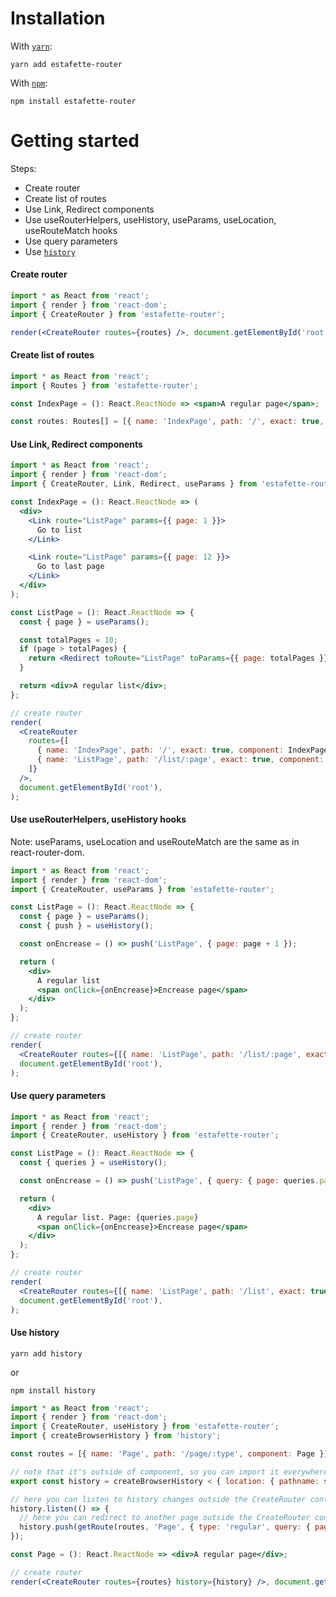 # Installation

With [`yarn`](https://yarnpkg.com/):

```
yarn add estafette-router
```

With [`npm`](https://npmjs.org/):

```
npm install estafette-router
```

# Getting started

Steps:

- Create router
- Create list of routes
- Use Link, Redirect components
- Use useRouterHelpers, useHistory, useParams, useLocation, useRouteMatch hooks
- Use query parameters
- Use [`history`](https://github.com/ReactTraining/history)

#### Create router

```jsx
import * as React from 'react';
import { render } from 'react-dom';
import { CreateRouter } from 'estafette-router';

render(<CreateRouter routes={routes} />, document.getElementById('root'));
```

#### Create list of routes

```jsx
import * as React from 'react';
import { Routes } from 'estafette-router';

const IndexPage = (): React.ReactNode => <span>A regular page</span>;

const routes: Routes[] = [{ name: 'IndexPage', path: '/', exact: true, component: IndexPage }];
```

#### Use Link, Redirect components

```jsx
import * as React from 'react';
import { render } from 'react-dom';
import { CreateRouter, Link, Redirect, useParams } from 'estafette-router';

const IndexPage = (): React.ReactNode => (
  <div>
    <Link route="ListPage" params={{ page: 1 }}>
      Go to list
    </Link>

    <Link route="ListPage" params={{ page: 12 }}>
      Go to last page
    </Link>
  </div>
);

const ListPage = (): React.ReactNode => {
  const { page } = useParams();

  const totalPages = 10;
  if (page > totalPages) {
    return <Redirect toRoute="ListPage" toParams={{ page: totalPages }} />;
  }

  return <div>A regular list</div>;
};

// create router
render(
  <CreateRouter
    routes={[
      { name: 'IndexPage', path: '/', exact: true, component: IndexPage },
      { name: 'ListPage', path: '/list/:page', exact: true, component: ListPage },
    ]}
  />,
  document.getElementById('root'),
);
```

#### Use useRouterHelpers, useHistory hooks

Note: useParams, useLocation and useRouteMatch are the same as in react-router-dom.

```jsx
import * as React from 'react';
import { render } from 'react-dom';
import { CreateRouter, useParams } from 'estafette-router';

const ListPage = (): React.ReactNode => {
  const { page } = useParams();
  const { push } = useHistory();

  const onEncrease = () => push('ListPage', { page: page + 1 });

  return (
    <div>
      A regular list
      <span onClick={onEncrease}>Encrease page</span>
    </div>
  );
};

// create router
render(
  <CreateRouter routes={[{ name: 'ListPage', path: '/list/:page', exact: true, component: ListPage }]} />,
  document.getElementById('root'),
);
```

#### Use query parameters

```jsx
import * as React from 'react';
import { render } from 'react-dom';
import { CreateRouter, useHistory } from 'estafette-router';

const ListPage = (): React.ReactNode => {
  const { queries } = useHistory();

  const onEncrease = () => push('ListPage', { query: { page: queries.page + 1 } });

  return (
    <div>
      A regular list. Page: {queries.page}
      <span onClick={onEncrease}>Encrease page</span>
    </div>
  );
};

// create router
render(
  <CreateRouter routes={[{ name: 'ListPage', path: '/list', exact: true, component: ListPage }]} />,
  document.getElementById('root'),
);
```

#### Use history

```
yarn add history
```

or

```
npm install history
```

```jsx
import * as React from 'react';
import { render } from 'react-dom';
import { CreateRouter, useHistory } from 'estafette-router';
import { createBrowserHistory } from 'history';

const routes = [{ name: 'Page', path: '/page/:type', component: Page }];

// note that it's outside of component, so you can import it everywhere and use.
export const history = createBrowserHistory < { location: { pathname: string } } > {};

// here you can listen to history changes outside the CreateRouter context
history.listen(() => {
  // here you can redirect to another page outside the CreateRouter context
  history.push(getRoute(routes, 'Page', { type: 'regular', query: { page: 1 } }));
});

const Page = (): React.ReactNode => <div>A regular page</div>;

// create router
render(<CreateRouter routes={routes} history={history} />, document.getElementById('root'));
```
